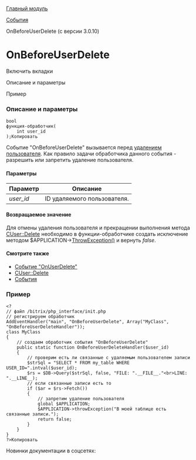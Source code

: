 [Главный модуль](/api_help/main/index.php)

[События](/api_help/main/events/index.php)

OnBeforeUserDelete (с версии 3.0.10)

OnBeforeUserDelete
==================

Включить вкладки

Описание и параметры

Пример

### Описание и параметры

```
bool
функция-обработчик(
	int user_id
);Копировать
```

Событие "OnBeforeUserDelete" вызывается перед [удалением пользователя](/api_help/main/reference/cuser/delete.php). Как правило задачи обработчика данного события - разрешить или запретить удаление пользователя.

#### Параметры

| Параметр | Описание |
| --- | --- |
| *user\_id* | ID удаляемого пользователя. |

#### Возвращаемое значение

Для отмены удаления пользователя и прекращении выполнения метода [CUser::Delete](/api_help/main/reference/cuser/delete.php) необходимо в функции-обработчике создать исключение методом $APPLICATION->[ThrowException()](/api_help/main/reference/cmain/throwexception.php) и вернуть *false*.

#### Смотрите также

* [Событие "OnUserDelete"](/api_help/main/events/onuserdelete.php)
* [CUser::Delete](/api_help/main/reference/cuser/delete.php)
* [События](http://dev.1c-bitrix.ru/learning/course/index.php?COURSE_ID=43&LESSON_ID=3493)

### Пример

```
<?
// файл /bitrix/php_interface/init.php
// регистрируем обработчик
AddEventHandler("main", "OnBeforeUserDelete", Array("MyClass", "OnBeforeUserDeleteHandler"));
class MyClass
{
	// создаем обработчик события "OnBeforeUserDelete"
	public static function OnBeforeUserDeleteHandler($user_id)
	{
		// проверим есть ли связанные с удаляемым пользователем записи
		$strSql = "SELECT * FROM my_table WHERE USER_ID=".intval($user_id);
		$rs = $DB->Query($strSql, false, "FILE: ".__FILE__."<br>LINE: ".__LINE__);
		// если связанные записи есть то
		if ($ar = $rs->Fetch()) 
		{
			// запретим удаление пользователя
			global $APPLICATION;
			$APPLICATION->throwException("В моей таблице есть связанные записи.");
			return false;
		}
	}
}
?>Копировать
```

Новинки документации в соцсетях: